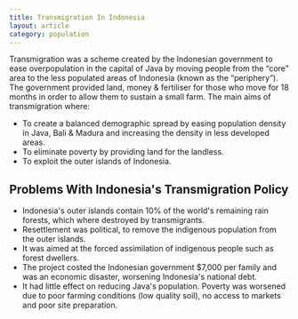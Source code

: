 ```yaml
---
title: Transmigration In Indonesia
layout: article
category: population
---
```


Transmigration was a scheme created by the Indonesian government to ease overpopulation in the capital of Java by moving people from the “core” area to the less populated areas of Indonesia (known as the “periphery”). The government provided land, money & fertiliser for those who move for 18 months in order to allow them to sustain a small farm. The main aims of transmigration where:

- To create a balanced demographic spread by easing population density in Java, Bali & Madura and increasing the density in less developed areas.
- To eliminate poverty by providing land for the landless.
- To exploit the outer islands of Indonesia.

## Problems With Indonesia's Transmigration Policy

- Indonesia's outer islands contain 10% of the world's remaining rain forests, which where destroyed by transmigrants.
- Resettlement was political, to remove the indigenous population from the outer islands.
- It was aimed at the forced assimilation of indigenous people such as forest dwellers.
- The project costed the Indonesian government $7,000 per family and was an economic disaster, worsening Indonesia's national debt.
- It had little effect on reducing Java's population. Poverty was worsened due to poor farming conditions (low quality soil), no access to markets and poor site preparation.  
